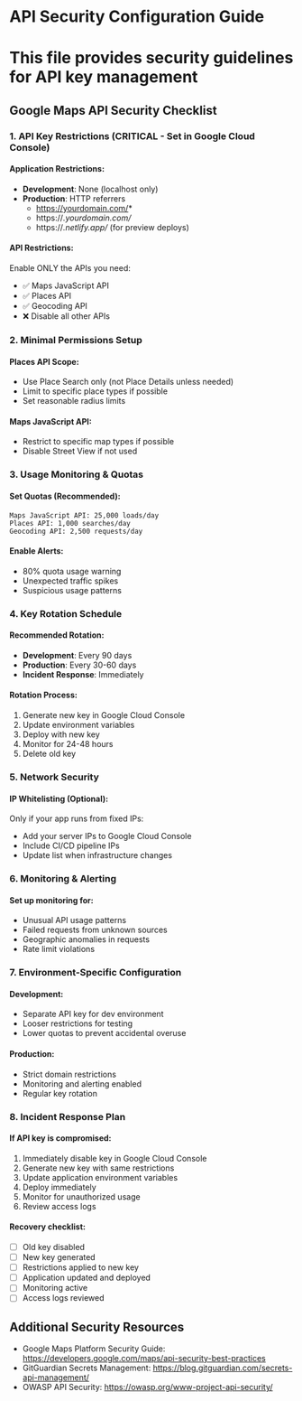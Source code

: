 # API Security Configuration Guide
# This file provides security guidelines for API key management

## Google Maps API Security Checklist

### 1. API Key Restrictions (CRITICAL - Set in Google Cloud Console)

#### Application Restrictions:
- **Development**: None (localhost only)
- **Production**: HTTP referrers
  - https://yourdomain.com/*
  - https://*.yourdomain.com/*
  - https://*.netlify.app/* (for preview deploys)

#### API Restrictions:
Enable ONLY the APIs you need:
- ✅ Maps JavaScript API
- ✅ Places API  
- ✅ Geocoding API
- ❌ Disable all other APIs

### 2. Minimal Permissions Setup

#### Places API Scope:
- Use Place Search only (not Place Details unless needed)
- Limit to specific place types if possible
- Set reasonable radius limits

#### Maps JavaScript API:
- Restrict to specific map types if possible
- Disable Street View if not used

### 3. Usage Monitoring & Quotas

#### Set Quotas (Recommended):
```
Maps JavaScript API: 25,000 loads/day
Places API: 1,000 searches/day  
Geocoding API: 2,500 requests/day
```

#### Enable Alerts:
- 80% quota usage warning
- Unexpected traffic spikes
- Suspicious usage patterns

### 4. Key Rotation Schedule

#### Recommended Rotation:
- **Development**: Every 90 days
- **Production**: Every 30-60 days
- **Incident Response**: Immediately

#### Rotation Process:
1. Generate new key in Google Cloud Console
2. Update environment variables
3. Deploy with new key
4. Monitor for 24-48 hours
5. Delete old key

### 5. Network Security

#### IP Whitelisting (Optional):
Only if your app runs from fixed IPs:
- Add your server IPs to Google Cloud Console
- Include CI/CD pipeline IPs
- Update list when infrastructure changes

### 6. Monitoring & Alerting

#### Set up monitoring for:
- Unusual API usage patterns
- Failed requests from unknown sources
- Geographic anomalies in requests
- Rate limit violations

### 7. Environment-Specific Configuration

#### Development:
- Separate API key for dev environment
- Looser restrictions for testing
- Lower quotas to prevent accidental overuse

#### Production:
- Strict domain restrictions
- Monitoring and alerting enabled
- Regular key rotation

### 8. Incident Response Plan

#### If API key is compromised:
1. Immediately disable key in Google Cloud Console
2. Generate new key with same restrictions
3. Update application environment variables
4. Deploy immediately
5. Monitor for unauthorized usage
6. Review access logs

#### Recovery checklist:
- [ ] Old key disabled
- [ ] New key generated
- [ ] Restrictions applied to new key  
- [ ] Application updated and deployed
- [ ] Monitoring active
- [ ] Access logs reviewed

## Additional Security Resources

- Google Maps Platform Security Guide: https://developers.google.com/maps/api-security-best-practices
- GitGuardian Secrets Management: https://blog.gitguardian.com/secrets-api-management/
- OWASP API Security: https://owasp.org/www-project-api-security/